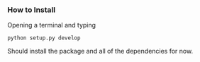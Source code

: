 ### How to Install
Opening a terminal and typing
```
python setup.py develop
```
Should install the package and all of the dependencies for now.

